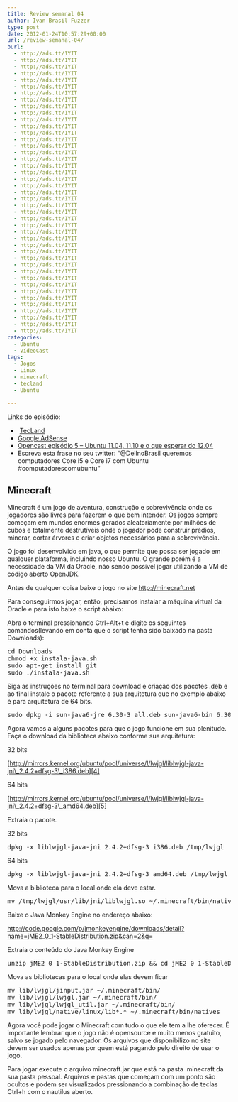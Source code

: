 ```yaml
---
title: Review semanal 04
author: Ivan Brasil Fuzzer
type: post
date: 2012-01-24T10:57:29+00:00
url: /review-semanal-04/
burl:
  - http://ads.tt/1YIT
  - http://ads.tt/1YIT
  - http://ads.tt/1YIT
  - http://ads.tt/1YIT
  - http://ads.tt/1YIT
  - http://ads.tt/1YIT
  - http://ads.tt/1YIT
  - http://ads.tt/1YIT
  - http://ads.tt/1YIT
  - http://ads.tt/1YIT
  - http://ads.tt/1YIT
  - http://ads.tt/1YIT
  - http://ads.tt/1YIT
  - http://ads.tt/1YIT
  - http://ads.tt/1YIT
  - http://ads.tt/1YIT
  - http://ads.tt/1YIT
  - http://ads.tt/1YIT
  - http://ads.tt/1YIT
  - http://ads.tt/1YIT
  - http://ads.tt/1YIT
  - http://ads.tt/1YIT
  - http://ads.tt/1YIT
  - http://ads.tt/1YIT
  - http://ads.tt/1YIT
  - http://ads.tt/1YIT
  - http://ads.tt/1YIT
  - http://ads.tt/1YIT
  - http://ads.tt/1YIT
  - http://ads.tt/1YIT
  - http://ads.tt/1YIT
  - http://ads.tt/1YIT
  - http://ads.tt/1YIT
  - http://ads.tt/1YIT
  - http://ads.tt/1YIT
  - http://ads.tt/1YIT
  - http://ads.tt/1YIT
  - http://ads.tt/1YIT
  - http://ads.tt/1YIT
  - http://ads.tt/1YIT
  - http://ads.tt/1YIT
  - http://ads.tt/1YIT
  - http://ads.tt/1YIT
categories:
  - Ubuntu
  - VídeoCast
tags:
  - Jogos
  - Linux
  - minecraft
  - tecland
  - Ubuntu

---
```

<p style="text-align: center;">
</p>

Links do episódio:

  *  [TecLand][1]
  * [Google AdSense][2]
  * [Opencast episódio 5 – Ubuntu 11.04, 11.10 e o que esperar do 12.04][3]
  * Escreva esta frase no seu twitter: &#8220;@DellnoBrasil queremos computadores Core i5 e Core i7 com Ubuntu #computadorescomubuntu&#8221;

## **Minecraft**

Minecraft é um jogo de aventura, construção e sobrevivência onde os jogadores são livres para fazerem o que bem intender. Os jogos sempre começam em mundos enormes gerados aleatoriamente por milhões de cubos e totalmente destrutíveis onde o jogador pode construir prédios, minerar, cortar árvores e criar objetos necessários para a sobrevivência.

O jogo foi desenvolvido em java, o que permite que possa ser jogado em qualquer plataforma, incluindo nosso Ubuntu. O grande porém é a necessidade da VM da Oracle, não sendo possível jogar utilizando a VM de código aberto OpenJDK.

Antes de qualquer coisa baixe o jogo no site <http://minecraft.net>

Para conseguirmos jogar, então, precisamos instalar a máquina virtual da Oracle e para isto baixe o script abaixo:

<p style="text-align: center;">
  <!--download id="36"-->
</p>

Abra o terminal pressionando Ctrl+Alt+t e digite os seguintes comandos(levando em conta que o script tenha sido baixado na pasta Downloads):

<pre class="brush:shell">cd Downloads
chmod +x instala-java.sh
sudo apt-get install git
sudo ./instala-java.sh</pre>

Siga as instruções no terminal para download e criação dos pacotes .deb e ao final instale o pacote referente a sua arquitetura que no exemplo abaixo é para arquitetura de 64 bits.

<pre class="brush:shell">sudo dpkg -i sun-java6-jre_6.30-3_all.deb sun-java6-bin_6.30-3_amd64.deb sun-java6-plugin_6.30-3_amd64.deb</pre>

Agora vamos a alguns pacotes para que o jogo funcione em sua plenitude. Faça o download da biblioteca abaixo conforme sua arquitetura:

32 bits

[http://mirrors.kernel.org/ubuntu/pool/universe/l/lwjgl/liblwjgl-java-jni\_2.4.2+dfsg-3\_i386.deb][4]

64 bits

[http://mirrors.kernel.org/ubuntu/pool/universe/l/lwjgl/liblwjgl-java-jni\_2.4.2+dfsg-3\_amd64.deb][5]

Extraia o pacote.

32 bits

<pre class="brush:shell">dpkg -x liblwjgl-java-jni_2.4.2+dfsg-3_i386.deb /tmp/lwjgl</pre>

64 bits

<pre class="brush:shell">dpkg -x liblwjgl-java-jni_2.4.2+dfsg-3_amd64.deb /tmp/lwjgl</pre>

Mova a biblioteca para o local onde ela deve estar.

<pre class="brush:shell">mv /tmp/lwjgl/usr/lib/jni/liblwjgl.so ~/.minecraft/bin/natives</pre>

Baixe o Java Monkey Engine no endereço abaixo:

<a title="http://code.google.com/p/jmonkeyengine/downloads/detail?name=jME2_0_1-StableDistribution.zip&can=2&q=" href="http://code.google.com/p/jmonkeyengine/downloads/detail?name=jME2_0_1-StableDistribution.zip&can=2&q=" rel="nofollow">http://code.google.com/p/jmonkeyengine/downloads/detail?name=jME2_0_1-StableDistribution.zip&can=2&q=</a>

Extraia o conteúdo do Java Monkey Engine

<pre class="brush:shell">unzip jME2_0_1-StableDistribution.zip && cd jME2_0_1-StableDistribution/jME2_0_1-StableDistribution/</pre>

Mova as bibliotecas para o local onde elas devem ficar

<pre class="brush:shell">mv lib/lwjgl/jinput.jar ~/.minecraft/bin/
mv lib/lwjgl/lwjgl.jar ~/.minecraft/bin/
mv lib/lwjgl/lwjgl_util.jar ~/.minecraft/bin/
mv lib/lwjgl/native/linux/lib*.* ~/.minecraft/bin/natives</pre>

Agora você pode jogar o Minecraft com tudo o que ele tem a lhe oferecer. É importante lembrar que o jogo não é opensource e muito menos gratuito, salvo se jogado pelo navegador. Os arquivos que disponibilizo no site devem ser usados apenas por quem está pagando pelo direito de usar o jogo.

Para jogar execute o arquivo minecraft.jar que está na pasta .minecraft da sua pasta pessoal. Arquivos e pastas que começam com um ponto são ocultos e podem ser visualizados pressionando a combinação de teclas Ctrl+h com o nautilus aberto.

 [1]: http://www.tecland.com.br/
 [2]: http://www.ubuntero.com.br/2008/02/google-adsense/
 [3]: http://www.ubuntero.com.br/2011/12/opencast-episodio-5-ubuntu-11-04-11-10-e-o-que-esperar-do-12-04/
 [4]: http://mirrors.kernel.org/ubuntu/pool/universe/l/lwjgl/liblwjgl-java-jni_2.4.2+dfsg-3_i386.deb
 [5]: http://mirrors.kernel.org/ubuntu/pool/universe/l/lwjgl/liblwjgl-java-jni_2.4.2+dfsg-3_amd64.deb
